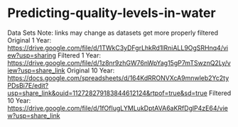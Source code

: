 # Predicting-quality-levels-in-water
Data Sets
Note: links may change as datasets get more properly filtered
Original 1 Year: https://drive.google.com/file/d/1TWkC3yDFgrLhkRd1lRniALL9OgSRHnq4/view?usp=sharing
Filtered 1 Year: https://drive.google.com/file/d/1z8nr9zhGW76nWpYag15gP7mTSwznQ2Ly/view?usp=share_link
Original 10 Year: https://docs.google.com/spreadsheets/d/164KdRRONVXcA9mnwleb2Yc2tyPDsBi7E/edit?usp=share_link&ouid=112728279183844612124&rtpof=true&sd=true
Filtered 10 Year: https://drive.google.com/file/d/1fOfIugLYMLukDptAVA6aKRfDglP4zE64/view?usp=share_link
